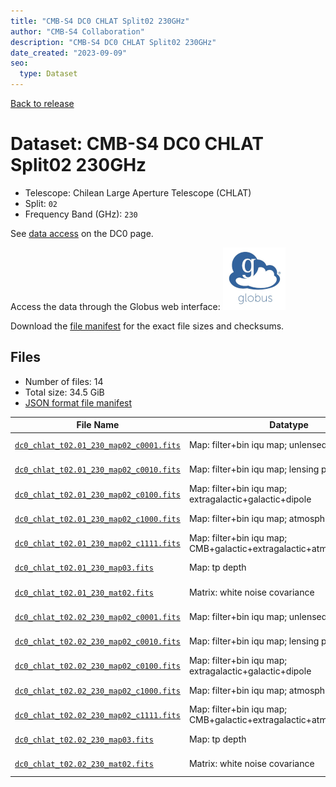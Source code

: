 ```yaml
---
title: "CMB-S4 DC0 CHLAT Split02 230GHz"
author: "CMB-S4 Collaboration"
description: "CMB-S4 DC0 CHLAT Split02 230GHz"
date_created: "2023-09-09"
seo:
  type: Dataset
---
```


[Back to release](./dc0.html#datasets)

# Dataset: CMB-S4 DC0 CHLAT Split02 230GHz

- Telescope: Chilean Large Aperture Telescope (CHLAT) 
- Split: `02`
- Frequency Band (GHz): `230`

See [data access](./dc0.html#data-access) on the DC0 page.

Access the data through the Globus web interface: [![Download via Globus](images/globus-logo.png)](https://app.globus.org/file-manager?origin_id=38f01147-f09e-483d-a552-3866669a846d&origin_path=%2Fdatareleases%2Fdc0%2Fmission%2Fchlat%2Fsplit02%2F230%2F)

Download the [file manifest](https://g-456d30.0ed28.75bc.data.globus.org/datareleases/dc0/mission/chlat/split02/230/manifest.json) for the exact file sizes and checksums.

## Files

- Number of files: 14
- Total size: 34.5 GiB
- [JSON format file manifest](https://g-456d30.0ed28.75bc.data.globus.org/datareleases/dc0/mission/chlat/split02/230/manifest.json)

|                                                                                File Name                                                                                |                               Datatype                               |  Size   |
| ----------------------------------------------------------------------------------------------------------------------------------------------------------------------- | -------------------------------------------------------------------- | ------- |
| [`dc0_chlat_t02.01_230_map02_c0001.fits`](https://g-456d30.0ed28.75bc.data.globus.org/datareleases/dc0/mission/chlat/split02/230/dc0_chlat_t02.01_230_map02_c0001.fits) | Map: filter+bin iqu map; unlensed primary CMB                        | 2.3 GiB |
| [`dc0_chlat_t02.01_230_map02_c0010.fits`](https://g-456d30.0ed28.75bc.data.globus.org/datareleases/dc0/mission/chlat/split02/230/dc0_chlat_t02.01_230_map02_c0010.fits) | Map: filter+bin iqu map; lensing perturbation                        | 2.3 GiB |
| [`dc0_chlat_t02.01_230_map02_c0100.fits`](https://g-456d30.0ed28.75bc.data.globus.org/datareleases/dc0/mission/chlat/split02/230/dc0_chlat_t02.01_230_map02_c0100.fits) | Map: filter+bin iqu map; extragalactic+galactic+dipole               | 2.3 GiB |
| [`dc0_chlat_t02.01_230_map02_c1000.fits`](https://g-456d30.0ed28.75bc.data.globus.org/datareleases/dc0/mission/chlat/split02/230/dc0_chlat_t02.01_230_map02_c1000.fits) | Map: filter+bin iqu map; atmosphere+noise                            | 2.3 GiB |
| [`dc0_chlat_t02.01_230_map02_c1111.fits`](https://g-456d30.0ed28.75bc.data.globus.org/datareleases/dc0/mission/chlat/split02/230/dc0_chlat_t02.01_230_map02_c1111.fits) | Map: filter+bin iqu map; CMB+galactic+extragalactic+atmosphere+noise | 2.3 GiB |
| [`dc0_chlat_t02.01_230_map03.fits`](https://g-456d30.0ed28.75bc.data.globus.org/datareleases/dc0/mission/chlat/split02/230/dc0_chlat_t02.01_230_map03.fits)             | Map: tp depth                                                        | 1.5 GiB |
| [`dc0_chlat_t02.01_230_mat02.fits`](https://g-456d30.0ed28.75bc.data.globus.org/datareleases/dc0/mission/chlat/split02/230/dc0_chlat_t02.01_230_mat02.fits)             | Matrix: white noise covariance                                       | 4.5 GiB |
| [`dc0_chlat_t02.02_230_map02_c0001.fits`](https://g-456d30.0ed28.75bc.data.globus.org/datareleases/dc0/mission/chlat/split02/230/dc0_chlat_t02.02_230_map02_c0001.fits) | Map: filter+bin iqu map; unlensed primary CMB                        | 2.3 GiB |
| [`dc0_chlat_t02.02_230_map02_c0010.fits`](https://g-456d30.0ed28.75bc.data.globus.org/datareleases/dc0/mission/chlat/split02/230/dc0_chlat_t02.02_230_map02_c0010.fits) | Map: filter+bin iqu map; lensing perturbation                        | 2.3 GiB |
| [`dc0_chlat_t02.02_230_map02_c0100.fits`](https://g-456d30.0ed28.75bc.data.globus.org/datareleases/dc0/mission/chlat/split02/230/dc0_chlat_t02.02_230_map02_c0100.fits) | Map: filter+bin iqu map; extragalactic+galactic+dipole               | 2.3 GiB |
| [`dc0_chlat_t02.02_230_map02_c1000.fits`](https://g-456d30.0ed28.75bc.data.globus.org/datareleases/dc0/mission/chlat/split02/230/dc0_chlat_t02.02_230_map02_c1000.fits) | Map: filter+bin iqu map; atmosphere+noise                            | 2.3 GiB |
| [`dc0_chlat_t02.02_230_map02_c1111.fits`](https://g-456d30.0ed28.75bc.data.globus.org/datareleases/dc0/mission/chlat/split02/230/dc0_chlat_t02.02_230_map02_c1111.fits) | Map: filter+bin iqu map; CMB+galactic+extragalactic+atmosphere+noise | 2.3 GiB |
| [`dc0_chlat_t02.02_230_map03.fits`](https://g-456d30.0ed28.75bc.data.globus.org/datareleases/dc0/mission/chlat/split02/230/dc0_chlat_t02.02_230_map03.fits)             | Map: tp depth                                                        | 1.5 GiB |
| [`dc0_chlat_t02.02_230_mat02.fits`](https://g-456d30.0ed28.75bc.data.globus.org/datareleases/dc0/mission/chlat/split02/230/dc0_chlat_t02.02_230_mat02.fits)             | Matrix: white noise covariance                                       | 4.5 GiB |

